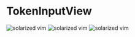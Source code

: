 # TokenInputView

![solarized vim](http://i.imgur.com/JgDnF1N.png)
![solarized vim](http://i.imgur.com/l3U0bsq.png)
![solarized vim](http://i.imgur.com/jtWx5gs.png)
